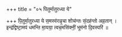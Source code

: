 +++
title = "०५ पितुर्मातुरध्या ये"

+++
पि॒तुर्मा॒तुरध्या ये स॒मस्व॑रन्नृ॒चा शोच॑न्तः सं॒दह॑न्तो अव्र॒तान् ।  
इन्द्र॑द्विष्टा॒मप॑ धमन्ति मा॒यया॒ त्वच॒मसि॑क्नीं॒ भूम॑नो दि॒वस्परि॑ ॥